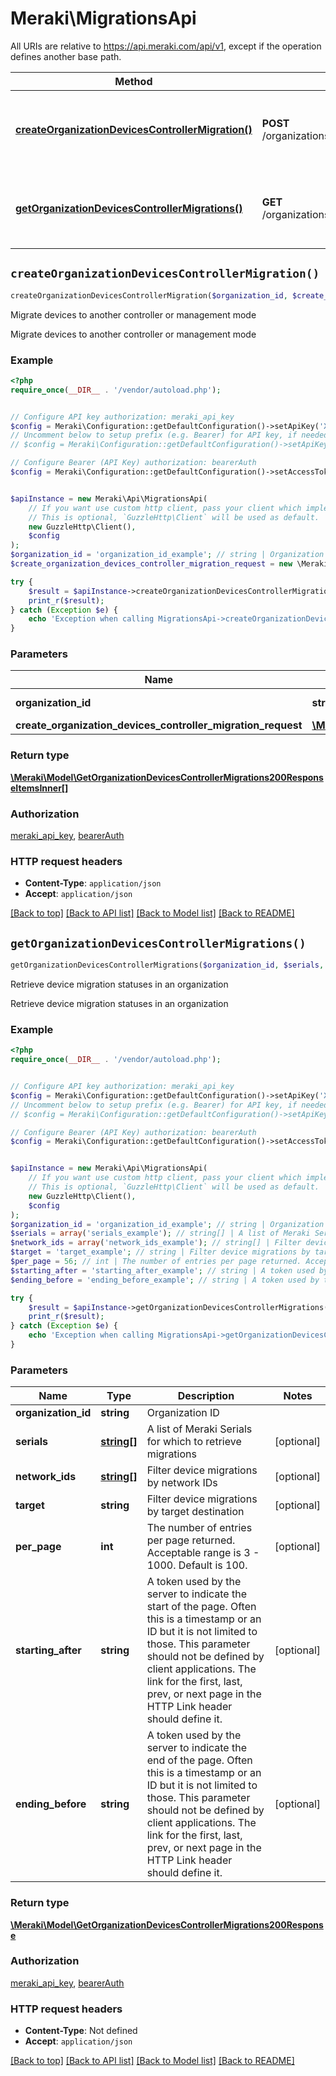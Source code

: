 # Meraki\MigrationsApi

All URIs are relative to https://api.meraki.com/api/v1, except if the operation defines another base path.

| Method | HTTP request | Description |
| ------------- | ------------- | ------------- |
| [**createOrganizationDevicesControllerMigration()**](MigrationsApi.md#createOrganizationDevicesControllerMigration) | **POST** /organizations/{organizationId}/devices/controller/migrations | Migrate devices to another controller or management mode |
| [**getOrganizationDevicesControllerMigrations()**](MigrationsApi.md#getOrganizationDevicesControllerMigrations) | **GET** /organizations/{organizationId}/devices/controller/migrations | Retrieve device migration statuses in an organization |


## `createOrganizationDevicesControllerMigration()`

```php
createOrganizationDevicesControllerMigration($organization_id, $create_organization_devices_controller_migration_request): \Meraki\Model\GetOrganizationDevicesControllerMigrations200ResponseItemsInner[]
```

Migrate devices to another controller or management mode

Migrate devices to another controller or management mode

### Example

```php
<?php
require_once(__DIR__ . '/vendor/autoload.php');


// Configure API key authorization: meraki_api_key
$config = Meraki\Configuration::getDefaultConfiguration()->setApiKey('X-Cisco-Meraki-API-Key', 'YOUR_API_KEY');
// Uncomment below to setup prefix (e.g. Bearer) for API key, if needed
// $config = Meraki\Configuration::getDefaultConfiguration()->setApiKeyPrefix('X-Cisco-Meraki-API-Key', 'Bearer');

// Configure Bearer (API Key) authorization: bearerAuth
$config = Meraki\Configuration::getDefaultConfiguration()->setAccessToken('YOUR_ACCESS_TOKEN');


$apiInstance = new Meraki\Api\MigrationsApi(
    // If you want use custom http client, pass your client which implements `GuzzleHttp\ClientInterface`.
    // This is optional, `GuzzleHttp\Client` will be used as default.
    new GuzzleHttp\Client(),
    $config
);
$organization_id = 'organization_id_example'; // string | Organization ID
$create_organization_devices_controller_migration_request = new \Meraki\Model\CreateOrganizationDevicesControllerMigrationRequest(); // \Meraki\Model\CreateOrganizationDevicesControllerMigrationRequest

try {
    $result = $apiInstance->createOrganizationDevicesControllerMigration($organization_id, $create_organization_devices_controller_migration_request);
    print_r($result);
} catch (Exception $e) {
    echo 'Exception when calling MigrationsApi->createOrganizationDevicesControllerMigration: ', $e->getMessage(), PHP_EOL;
}
```

### Parameters

| Name | Type | Description  | Notes |
| ------------- | ------------- | ------------- | ------------- |
| **organization_id** | **string**| Organization ID | |
| **create_organization_devices_controller_migration_request** | [**\Meraki\Model\CreateOrganizationDevicesControllerMigrationRequest**](../Model/CreateOrganizationDevicesControllerMigrationRequest.md)|  | |

### Return type

[**\Meraki\Model\GetOrganizationDevicesControllerMigrations200ResponseItemsInner[]**](../Model/GetOrganizationDevicesControllerMigrations200ResponseItemsInner.md)

### Authorization

[meraki_api_key](../../README.md#meraki_api_key), [bearerAuth](../../README.md#bearerAuth)

### HTTP request headers

- **Content-Type**: `application/json`
- **Accept**: `application/json`

[[Back to top]](#) [[Back to API list]](../../README.md#endpoints)
[[Back to Model list]](../../README.md#models)
[[Back to README]](../../README.md)

## `getOrganizationDevicesControllerMigrations()`

```php
getOrganizationDevicesControllerMigrations($organization_id, $serials, $network_ids, $target, $per_page, $starting_after, $ending_before): \Meraki\Model\GetOrganizationDevicesControllerMigrations200Response
```

Retrieve device migration statuses in an organization

Retrieve device migration statuses in an organization

### Example

```php
<?php
require_once(__DIR__ . '/vendor/autoload.php');


// Configure API key authorization: meraki_api_key
$config = Meraki\Configuration::getDefaultConfiguration()->setApiKey('X-Cisco-Meraki-API-Key', 'YOUR_API_KEY');
// Uncomment below to setup prefix (e.g. Bearer) for API key, if needed
// $config = Meraki\Configuration::getDefaultConfiguration()->setApiKeyPrefix('X-Cisco-Meraki-API-Key', 'Bearer');

// Configure Bearer (API Key) authorization: bearerAuth
$config = Meraki\Configuration::getDefaultConfiguration()->setAccessToken('YOUR_ACCESS_TOKEN');


$apiInstance = new Meraki\Api\MigrationsApi(
    // If you want use custom http client, pass your client which implements `GuzzleHttp\ClientInterface`.
    // This is optional, `GuzzleHttp\Client` will be used as default.
    new GuzzleHttp\Client(),
    $config
);
$organization_id = 'organization_id_example'; // string | Organization ID
$serials = array('serials_example'); // string[] | A list of Meraki Serials for which to retrieve migrations
$network_ids = array('network_ids_example'); // string[] | Filter device migrations by network IDs
$target = 'target_example'; // string | Filter device migrations by target destination
$per_page = 56; // int | The number of entries per page returned. Acceptable range is 3 - 1000. Default is 100.
$starting_after = 'starting_after_example'; // string | A token used by the server to indicate the start of the page. Often this is a timestamp or an ID but it is not limited to those. This parameter should not be defined by client applications. The link for the first, last, prev, or next page in the HTTP Link header should define it.
$ending_before = 'ending_before_example'; // string | A token used by the server to indicate the end of the page. Often this is a timestamp or an ID but it is not limited to those. This parameter should not be defined by client applications. The link for the first, last, prev, or next page in the HTTP Link header should define it.

try {
    $result = $apiInstance->getOrganizationDevicesControllerMigrations($organization_id, $serials, $network_ids, $target, $per_page, $starting_after, $ending_before);
    print_r($result);
} catch (Exception $e) {
    echo 'Exception when calling MigrationsApi->getOrganizationDevicesControllerMigrations: ', $e->getMessage(), PHP_EOL;
}
```

### Parameters

| Name | Type | Description  | Notes |
| ------------- | ------------- | ------------- | ------------- |
| **organization_id** | **string**| Organization ID | |
| **serials** | [**string[]**](../Model/string.md)| A list of Meraki Serials for which to retrieve migrations | [optional] |
| **network_ids** | [**string[]**](../Model/string.md)| Filter device migrations by network IDs | [optional] |
| **target** | **string**| Filter device migrations by target destination | [optional] |
| **per_page** | **int**| The number of entries per page returned. Acceptable range is 3 - 1000. Default is 100. | [optional] |
| **starting_after** | **string**| A token used by the server to indicate the start of the page. Often this is a timestamp or an ID but it is not limited to those. This parameter should not be defined by client applications. The link for the first, last, prev, or next page in the HTTP Link header should define it. | [optional] |
| **ending_before** | **string**| A token used by the server to indicate the end of the page. Often this is a timestamp or an ID but it is not limited to those. This parameter should not be defined by client applications. The link for the first, last, prev, or next page in the HTTP Link header should define it. | [optional] |

### Return type

[**\Meraki\Model\GetOrganizationDevicesControllerMigrations200Response**](../Model/GetOrganizationDevicesControllerMigrations200Response.md)

### Authorization

[meraki_api_key](../../README.md#meraki_api_key), [bearerAuth](../../README.md#bearerAuth)

### HTTP request headers

- **Content-Type**: Not defined
- **Accept**: `application/json`

[[Back to top]](#) [[Back to API list]](../../README.md#endpoints)
[[Back to Model list]](../../README.md#models)
[[Back to README]](../../README.md)
